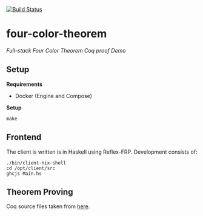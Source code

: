 [![Build Status](https://travis-ci.org/stilesb/four-color-theorem.svg?branch=master)](https://travis-ci.org/stilesb/four-color-theorem)

# four-color-theorem

*Full-stack Four Color Theorem Coq proof Demo*

## Setup

**Requirements**

* Docker (Engine and Compose)

**Setup**

`make`

## Frontend

The client is written is in Haskell using Reflex-FRP. Development consists of:

```
./bin/client-nix-shell
cd /opt/client/src
ghcjs Main.hs
```

## Theorem Proving

Coq source files taken from [here](https://goo.gl/y8Jo9Z).
